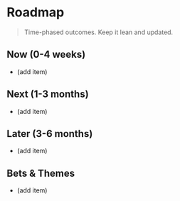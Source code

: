 # Roadmap

> Time-phased outcomes. Keep it lean and updated.

## Now (0-4 weeks)

- (add item)

## Next (1-3 months)

- (add item)

## Later (3-6 months)

- (add item)

## Bets & Themes

- (add item)
